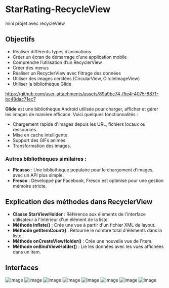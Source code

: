 # StarRating-RecycleView
 mini projet avec recycleView
## Objectifs

- Réaliser différents types d’animations
- Créer un écran de démarrage d’une application mobile
- Comprendre l’utilisation d’un RecyclerView
- Créer des menus
- Réaliser un RecyclerView avec filtrage des données
- Utiliser des images cerclées (CircularView, CircleImageView)
- Utiliser la bibliothèque Glide



https://github.com/user-attachments/assets/89a9bc74-f5e4-4075-8871-bc48dac71ec7



**Glide** est une bibliothèque Android utilisée pour charger, afficher et gérer les images de manière efficace. Voici quelques fonctionnalités :

- Chargement rapide d'images depuis les URL, fichiers locaux ou ressources.
- Mise en cache intelligente.
- Support des GIFs animés.
- Transformation des images.

### Autres bibliothèques similaires :

- **Picasso** : Une bibliothèque populaire pour le chargement d'images, avec un API plus simple.
- **Fresco** : Développé par Facebook, Fresco est optimisé pour une gestion mémoire stricte.
## Explication des méthodes dans RecyclerView

- **Classe StarViewHolder** : Référence aux éléments de l'interface utilisateur à l'intérieur d'un élément de la liste.
- **Méthode inflate()** : Crée une vue à partir d'un fichier XML de layout.
- **Méthode getItemCount()** : Retourne le nombre total d'éléments dans la liste.
- **Méthode onCreateViewHolder()** : Crée une nouvelle vue de l'item.
- **Méthode onBindViewHolder()** : Lie les données avec les vues affichées dans un item.


## Interfaces
 ![image](https://github.com/user-attachments/assets/7addf893-0071-4901-9853-2956c29a4eed)
![image](https://github.com/user-attachments/assets/55553158-2aac-44ec-9c95-90613a9c9a5a)
![image](https://github.com/user-attachments/assets/95acbf4f-8c29-4292-af63-0c4916bf8fdc)
![image](https://github.com/user-attachments/assets/c93cc3a8-650e-40d7-b1a7-f6f53a9642c3)
![image](https://github.com/user-attachments/assets/581874d8-3f0c-45b0-895b-73c57283c4e6)
![image](https://github.com/user-attachments/assets/bc1a8d60-64da-4b3a-bf29-13a27d67d295)
![image](https://github.com/user-attachments/assets/47758999-65f5-4d83-99e6-ec56a2e9d55a)
![image](https://github.com/user-attachments/assets/ef0b624c-850c-44d3-b390-2561e831b9ed)

